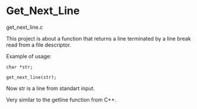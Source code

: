 # Get_Next_Line
get_next_line.c

This project is about a function that returns a line terminated by a line break read from a file descriptor.

Example of usage:

    char *str;

    get_next_line(str);

  Now str is a line from standart input.

Very similar to the getline function from C++.
